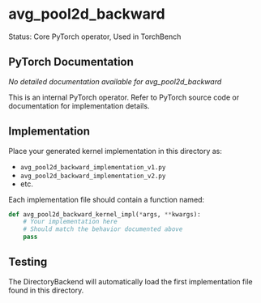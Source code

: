 # avg_pool2d_backward

Status: Core PyTorch operator, Used in TorchBench

## PyTorch Documentation

*No detailed documentation available for avg_pool2d_backward*

This is an internal PyTorch operator. Refer to PyTorch source code or documentation for implementation details.

## Implementation

Place your generated kernel implementation in this directory as:
- `avg_pool2d_backward_implementation_v1.py`
- `avg_pool2d_backward_implementation_v2.py`
- etc.

Each implementation file should contain a function named:
```python
def avg_pool2d_backward_kernel_impl(*args, **kwargs):
    # Your implementation here
    # Should match the behavior documented above
    pass
```

## Testing

The DirectoryBackend will automatically load the first implementation file found in this directory.
